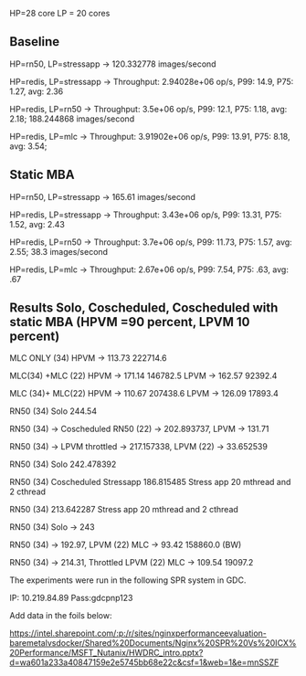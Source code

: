 HP=28 core LP = 20 cores

## Baseline
HP=rn50, LP=stressapp -> 120.332778 images/second 

HP=redis, LP=stressapp -> Throughput: 2.94028e+06 op/s, P99: 14.9, P75: 1.27, avg: 2.36

HP=redis, LP=rn50 -> Throughput: 3.5e+06 op/s, P99: 12.1, P75: 1.18, avg: 2.18; 188.244868 images/second

HP=redis, LP=mlc -> Throughput: 3.91902e+06 op/s, P99: 13.91, P75: 8.18, avg: 3.54; 

## Static MBA
HP=rn50, LP=stressapp -> 165.61 images/second 

HP=redis, LP=stressapp -> Throughput: 3.43e+06 op/s, P99: 13.31, P75: 1.52, avg: 2.43

HP=redis, LP=rn50 -> Throughput: 3.7e+06 op/s, P99: 11.73, P75: 1.57, avg: 2.55; 38.3 images/second

HP=redis, LP=mlc -> Throughput: 2.67e+06 op/s, P99: 7.54, P75: .63, avg: .67

## Results Solo, Coscheduled, Coscheduled with static MBA (HPVM =90 percent, LPVM 10 percent)

MLC ONLY (34) HPVM ->  113.73   222714.6

MLC(34) +MLC (22) HPVM ->  171.14   146782.5  LPVM -> 162.57    92392.4

MLC (34)+ MLC(22) HPVM ->  110.67   207438.6 LPVM -> 126.09    17893.4

RN50 (34) Solo 244.54

RN50 (34) -> Coscheduled RN50 (22) ->  202.893737, LPVM -> 131.71

RN50 (34) -> LPVM throttled -> 217.157338, LPVM (22) -> 33.652539 

RN50 (34) Solo 242.478392

RN50 (34) Coscheduled Stressapp 186.815485 Stress app 20 mthread and 2 cthread

RN50 (34) 213.642287 Stress app 20 mthread and 2 cthread

RN50 (34) Solo -> 243

RN50 (34) -> 192.97, LPVM (22) MLC -> 93.42   158860.0 (BW)

RN50 (34) -> 214.31, Throttled LPVM (22) MLC -> 109.54    19097.2





The experiments were run in the following SPR system in GDC.

IP: 10.219.84.89
Pass:gdcpnp123

Add data in the foils below:

https://intel.sharepoint.com/:p:/r/sites/nginxperformanceevaluation-baremetalvsdocker/Shared%20Documents/Nginx%20SPR%20Vs%20ICX%20Performance/MSFT_Nutanix/HWDRC_intro.pptx?d=wa601a233a40847159e2e5745bb68e22c&csf=1&web=1&e=mnSSZF 
